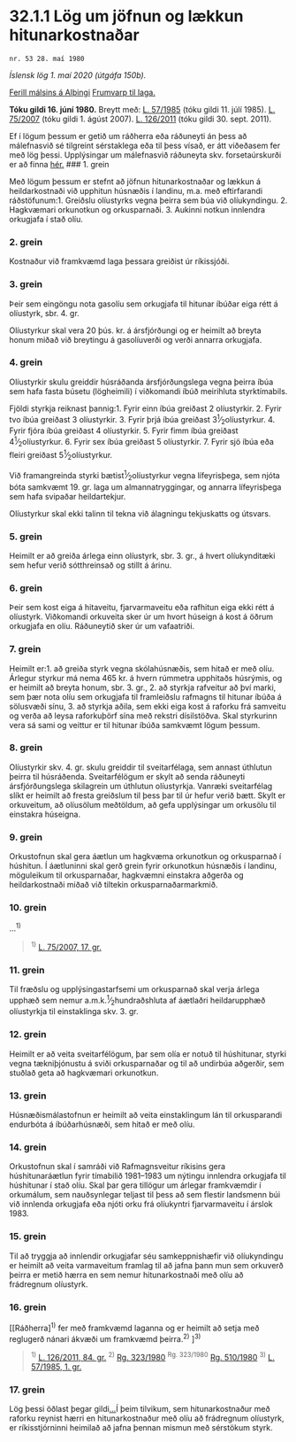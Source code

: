# 32.1.1 Lög um jöfnun og lækkun hitunarkostnaðar

`nr. 53 28. maí 1980`

_Íslensk lög 1. maí 2020 (útgáfa 150b)._

[Ferill málsins á Alþingi](https://www.althingi.is/thingstorf/thingmalalistar-eftir-thingum/ferill/?ltg=102&mnr=160)
[Frumvarp til laga.](https://www.althingi.is/altext/102/s/pdf/0339.pdf)

**Tóku gildi 16. júní 1980.**
Breytt með:
[L. 57/1985](https://althingi.is/altext/stjtnr.html#1985057) (tóku gildi 11. júlí 1985).
[L. 75/2007](https://althingi.is/altext/stjt/2007.075.html) (tóku gildi 1. ágúst 2007).
[L. 126/2011](https://althingi.is/altext/stjt/2011.126.html) (tóku gildi 30. sept. 2011).

Ef í lögum þessum er getið um ráðherra eða ráðuneyti án þess að málefnasvið sé tilgreint sérstaklega eða til þess vísað, er átt viðeðasem fer með lög þessi. Upplýsingar um málefnasvið ráðuneyta skv. forsetaúrskurði er að finna [hér.](2018119.md) ### 1. grein

Með lögum þessum er stefnt að jöfnun hitunarkostnaðar og lækkun á heildarkostnaði við upphitun húsnæðis í landinu, m.a. með eftirfarandi ráðstöfunum:1. Greiðslu olíustyrks vegna þeirra sem búa við olíukyndingu.
2. Hagkvæmari orkunotkun og orkusparnaði.
3. Aukinni notkun innlendra orkugjafa í stað olíu.

### 2. grein

Kostnaður við framkvæmd laga þessara greiðist úr ríkissjóði.

### 3. grein

Þeir sem eingöngu nota gasolíu sem orkugjafa til hitunar íbúðar eiga rétt á olíustyrk, sbr. 4. gr.

Olíustyrkur skal vera 20 þús. kr. á ársfjórðungi og er heimilt að breyta honum miðað við breytingu á gasolíuverði og verði annarra orkugjafa.

### 4. grein

Olíustyrkir skulu greiddir húsráðanda ársfjórðungslega vegna þeirra íbúa sem hafa fasta búsetu (lögheimili) í viðkomandi íbúð meirihluta styrktímabils.

Fjöldi styrkja reiknast þannig:1. Fyrir einn íbúa greiðast 2 olíustyrkir.
2. Fyrir tvo íbúa greiðast 3 olíustyrkir.
3. Fyrir þrjá íbúa greiðast 3<sup>1</sup>&frasl;<sub>2</sub>olíustyrkur.
4. Fyrir fjóra íbúa greiðast 4 olíustyrkir.
5. Fyrir fimm íbúa greiðast 4<sup>1</sup>&frasl;<sub>2</sub>olíustyrkur.
6. Fyrir sex íbúa greiðast 5 olíustyrkir.
7. Fyrir sjö íbúa eða fleiri greiðast 5<sup>1</sup>&frasl;<sub>2</sub>olíustyrkur.

Við framangreinda styrki bætist<sup>1</sup>&frasl;<sub>2</sub>olíustyrkur vegna lífeyrisþega, sem njóta bóta samkvæmt 19. gr. laga um almannatryggingar, og annarra lífeyrisþega sem hafa svipaðar heildartekjur.

Olíustyrkur skal ekki talinn til tekna við álagningu tekjuskatts og útsvars.

### 5. grein

Heimilt er að greiða árlega einn olíustyrk, sbr. 3. gr., á hvert olíukynditæki sem hefur verið sótthreinsað og stillt á árinu.

### 6. grein

Þeir sem kost eiga á hitaveitu, fjarvarmaveitu eða rafhitun eiga ekki rétt á olíustyrk. Viðkomandi orkuveita sker úr um hvort húseign á kost á öðrum orkugjafa en olíu. Ráðuneytið sker úr um vafaatriði.

### 7. grein

Heimilt er:1. að greiða styrk vegna skólahúsnæðis, sem hitað er með olíu. Árlegur styrkur má nema 465 kr. á hvern rúmmetra upphitaðs húsrýmis, og er heimilt að breyta honum, sbr. 3. gr.,
2. að styrkja rafveitur að því marki, sem þær nota olíu sem orkugjafa til framleiðslu rafmagns til hitunar íbúða á sölusvæði sínu,
3. að styrkja aðila, sem ekki eiga kost á raforku frá samveitu og verða að leysa raforkuþörf sína með rekstri dísilstöðva. Skal styrkurinn vera sá sami og veittur er til hitunar íbúða samkvæmt lögum þessum.

### 8. grein

Olíustyrkir skv. 4. gr. skulu greiddir til sveitarfélaga, sem annast úthlutun þeirra til húsráðenda. Sveitarfélögum er skylt að senda ráðuneyti ársfjórðungslega skilagrein um úthlutun olíustyrkja. Vanræki sveitarfélag slíkt er heimilt að fresta greiðslum til þess þar til úr hefur verið bætt. Skylt er orkuveitum, að olíusölum meðtöldum, að gefa upplýsingar um orkusölu til einstakra húseigna.

### 9. grein

Orkustofnun skal gera áætlun um hagkvæma orkunotkun og orkusparnað í húshitun. Í áætluninni skal gerð grein fyrir orkunotkun húsnæðis í landinu, möguleikum til orkusparnaðar, hagkvæmni einstakra aðgerða og heildarkostnaði miðað við tiltekin orkusparnaðarmarkmið.

### 10. grein

…<sup>1)</sup> 

> <sup>1)</sup> [L. 75/2007, 17. gr.](https://althingi.is/altext/stjt/2007.075.html#G17)

### 11. grein

Til fræðslu og upplýsingastarfsemi um orkusparnað skal verja árlega upphæð sem nemur a.m.k.<sup>1</sup>&frasl;<sub>2</sub>hundraðshluta af áætlaðri heildarupphæð olíustyrkja til einstaklinga skv. 3. gr.

### 12. grein

Heimilt er að veita sveitarfélögum, þar sem olía er notuð til húshitunar, styrki vegna tækniþjónustu á sviði orkusparnaðar og til að undirbúa aðgerðir, sem stuðlað geta að hagkvæmari orkunotkun.

### 13. grein

Húsnæðismálastofnun er heimilt að veita einstaklingum lán til orkusparandi endurbóta á íbúðarhúsnæði, sem hitað er með olíu.

### 14. grein

Orkustofnun skal í samráði við Rafmagnsveitur ríkisins gera húshitunaráætlun fyrir tímabilið 1981–1983 um nýtingu innlendra orkugjafa til húshitunar í stað olíu. Skal þar gera tillögur um árlegar framkvæmdir í orkumálum, sem nauðsynlegar teljast til þess að sem flestir landsmenn búi við innlenda orkugjafa eða njóti orku frá olíukyntri fjarvarmaveitu í árslok 1983.

### 15. grein

Til að tryggja að innlendir orkugjafar séu samkeppnishæfir við olíukyndingu er heimilt að veita varmaveitum framlag til að jafna þann mun sem orkuverð þeirra er metið hærra en sem nemur hitunarkostnaði með olíu að frádregnum olíustyrk.

### 16. grein

[[Ráðherra]<sup>1)</sup> fer með framkvæmd laganna og er heimilt að setja með reglugerð nánari ákvæði um framkvæmd þeirra.<sup>2)</sup> ]<sup>3)</sup> 

> <sup>1)</sup> [L. 126/2011, 84. gr.](https://althingi.is/altext/stjt/2011.126.html) <sup>2)</sup> [Rg. 323/1980](https://althingi.ishttps://www.reglugerd.is/reglugerdir/allar/nr/323-1980) <sup>Rg. 323/1980</sup> [Rg. 510/1980](https://althingi.ishttps://www.reglugerd.is/reglugerdir/allar/nr/510-1980) <sup>3)</sup> [L. 57/1985, 1. gr.](https://althingi.is/altext/stjtnr.html#1985057?g1)

### 17. grein

Lög þessi öðlast þegar gildi[…](https://www.althingi.is/lagasafn/leidbeiningar/)Í þeim tilvikum, sem hitunarkostnaður með raforku reynist hærri en hitunarkostnaður með olíu að frádregnum olíustyrk, er ríkisstjórninni heimilað að jafna þennan mismun með sérstökum styrk.
